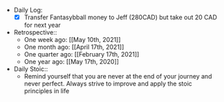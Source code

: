 - Daily Log:
    - [x] Transfer Fantasybball money to Jeff (280CAD) but take out 20 CAD for next year
- Retrospective::
    - One week ago: [[May 10th, 2021]]
    - One month ago: [[April 17th, 2021]]
    - One quarter ago: [[February 17th, 2021]]
    - One year ago: [[May 17th, 2020]]
- Daily Stoic::
    - Remind yourself that you are never at the end of your journey and never perfect. Always strive to improve and apply the stoic principles in life
